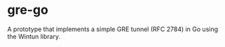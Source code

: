 # gre-go

A prototype that implements a simple GRE tunnel (RFC 2784) in Go using the Wintun library.
